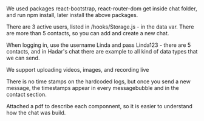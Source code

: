 #####
We used packages react-bootstrap, react-router-dom
get inside chat folder, and run npm install, later install the above packages.

There are 3 active users, listed in /hooks/Storage.js - in the data var.
There are more than 5 contacts, so you can add and create a new chat.

When logging in, use the username Linda and pass Linda123 - there are 5 contacts, and in Hadar's chat there are example to all kind of data types that we can send.

We support uploading videos, images, and recording live

There is no time stamps on the hardcoded logs, but once you send a new message, the timestamps appear in every messagebubble and in the contact section.

Attached a pdf to describe each componnent, so it is easier to understand how the chat was build.